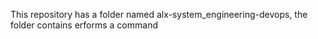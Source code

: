 This repository has a folder named alx-system_engineering-devops, the folder contains erforms a command
